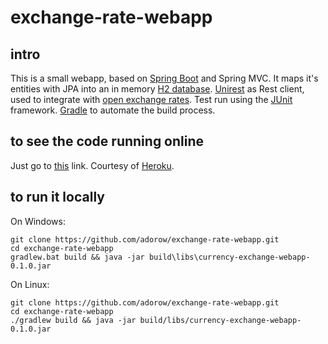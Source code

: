 # exchange-rate-webapp

## intro

This is a small webapp, based on [Spring Boot](http://projects.spring.io/spring-boot/) and Spring MVC.
It maps it's entities with JPA into an in memory [H2 database](http://www.h2database.com/).
[Unirest](http://unirest.io/) as Rest client, used to integrate with [open exchange rates](https://openexchangerates.org/).
Test run using the [JUnit](http://junit.org/) framework.
[Gradle](http://gradle.org/) to automate the build process.

## to see the code running online
Just go to [this](https://obscure-fortress-4251.herokuapp.com/) link. Courtesy of [Heroku](https://www.heroku.com/).

## to run it locally
On Windows:
```
git clone https://github.com/adorow/exchange-rate-webapp.git
cd exchange-rate-webapp
gradlew.bat build && java -jar build\libs\currency-exchange-webapp-0.1.0.jar
```

On Linux:
```
git clone https://github.com/adorow/exchange-rate-webapp.git
cd exchange-rate-webapp
./gradlew build && java -jar build/libs/currency-exchange-webapp-0.1.0.jar
```